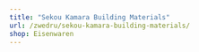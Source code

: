 ```yaml
---
title: "Sekou Kamara Building Materials"
url: /zwedru/sekou-kamara-building-materials/
shop: Eisenwaren
---
```

